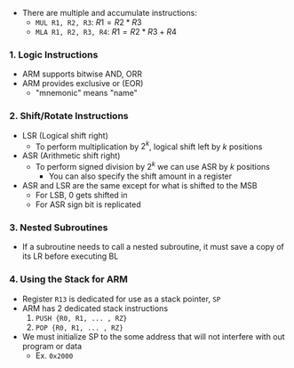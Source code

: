 - There are multiple and accumulate instructions:
	- `MUL R1, R2, R3`: $R1=R2*R3$
	- `MLA R1, R2, R3, R4`: $R1 = R2*R3+R4$
### 1. Logic Instructions
- ARM supports bitwise AND, ORR
- ARM provides exclusive or (EOR)
	- "mnemonic" means "name"
### 2. Shift/Rotate Instructions
- LSR (Logical shift right)
	- To perform multiplication by $2^k$, logical shift left by $k$ positions
- ASR (Arithmetic shift right)
	- To perform signed division by $2^k$ we can use ASR by $k$ positions
		- You can also specify the shift amount in a register
- ASR and LSR are the same except for what is shifted to the MSB
	- For LSB, 0 gets shifted in
	- For ASR sign bit is replicated
### 3. Nested Subroutines
- If a subroutine needs to call a nested subroutine, it must save a copy of its LR before executing BL
### 4. Using the Stack for ARM
- Register `R13` is dedicated for use as a stack pointer, `SP`
- ARM has 2 dedicated stack instructions
	1. `PUSH {R0, R1, ... , RZ}`
	2. `POP {R0, R1, ... , RZ}`
- We must initialize SP to the some address that will not interfere with out program or data
	- Ex. `0x2000`